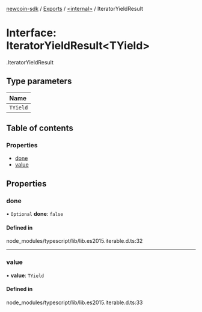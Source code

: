 [newcoin-sdk](../README.md) / [Exports](../modules.md) / [<internal\>](../modules/internal_.md) / IteratorYieldResult

# Interface: IteratorYieldResult<TYield\>

[<internal>](../modules/internal_.md).IteratorYieldResult

## Type parameters

| Name |
| :------ |
| `TYield` |

## Table of contents

### Properties

- [done](internal_.IteratorYieldResult.md#done)
- [value](internal_.IteratorYieldResult.md#value)

## Properties

### done

• `Optional` **done**: ``false``

#### Defined in

node_modules/typescript/lib/lib.es2015.iterable.d.ts:32

___

### value

• **value**: `TYield`

#### Defined in

node_modules/typescript/lib/lib.es2015.iterable.d.ts:33
